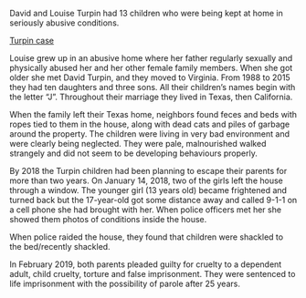 David and Louise Turpin had 13 children who were being kept at home in seriously abusive conditions.

[Turpin case](https://en.wikipedia.org/wiki/Turpin_case)

Louise grew up in an abusive home where her father regularly sexually and physically abused her and her other female family members. When she got older she met David Turpin, and they moved to Virginia. From 1988 to 2015 they had ten daughters and three sons. All their children’s names begin with the letter “J”. Throughout their marriage they lived in Texas, then California.  

When the family left their Texas home, neighbors found feces and beds with ropes tied to them in the house, along with dead cats and piles of garbage around the property. The children were living in very bad environment and were clearly being neglected. They were pale, malnourished walked strangely and did not seem to be developing behaviours properly.

By 2018 the Turpin children had been planning to escape their parents for more than two years. On January 14, 2018, two of the girls left the house through a window. The younger girl (13 years old) became frightened and turned back but the 17-year-old got some distance away and called 9-1-1 on a cell phone she had brought with her. When police officers met her she showed them photos of conditions inside the house. 

When police raided the house, they found that children were shackled to the bed/recently shackled.

In February 2019, both parents pleaded guilty for cruelty to a dependent adult, child cruelty, torture and false imprisonment. They were sentenced to life imprisonment with the possibility of parole after 25 years.